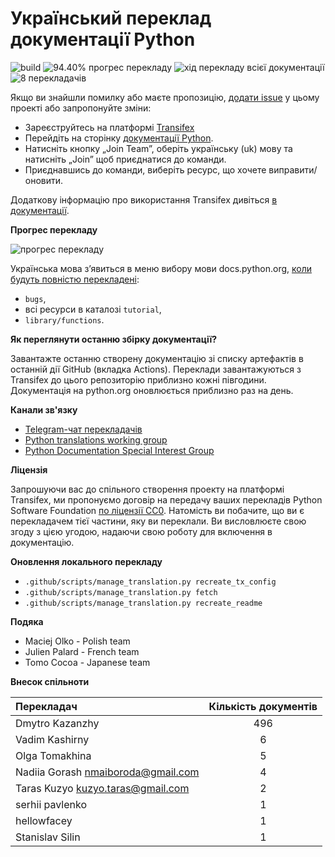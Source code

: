 Український переклад документації Python
========================================
![build](https://github.com/python/python-docs-uk/workflows/.github/workflows/update-and-build.yml/badge.svg)
![94.40% прогрес перекладу](https://img.shields.io/badge/прогрес_перекладу-94.40%25-0.svg)
![хід перекладу всієї документації](https://img.shields.io/badge/dynamic/json.svg?label=всього&query=$.uk&url=http://gce.zhsj.me/python/newest)
![8 перекладачів](https://img.shields.io/badge/перекладачів-8-0.svg)

Якщо ви знайшли помилку або маєте пропозицію,
[додати issue](https://github.com/python/python-docs-uk/issues) у цьому проекті або запропонуйте зміни:

* Зареєструйтесь на платформі [Transifex](https://www.transifex.com/) 
* Перейдіть на сторінку [документації Python](https://www.transifex.com/python-doc/python-newest/).
* Натисніть кнопку „Join Team”, оберіть українську (uk) мову та натисніть „Join” щоб приєднатися до команди.
* Приєднавшись до команди, виберіть ресурс, що хочете виправити/оновити.

Додаткову інформацію про використання Transifex дивіться [в документації](https://docs.transifex.com/getting-started-1/translators).

**Прогрес перекладу**

![прогрес перекладу](language-switcher-progress.svg)

Українська мова з’явиться в меню вибору мови docs.python.org, [коли будуть повністю перекладені](https://www.python.org/dev/peps/pep-0545/#add-translation-to-the-language-switcher):
* `bugs`,
* всі ресурси в каталозі `tutorial`,
* `library/functions`.

**Як переглянути останню збірку документації?**

Завантажте останню створену документацію зі списку артефактів в останній дії GitHub (вкладка Actions).
Переклади завантажуються з Transifex до цього репозиторію приблизно кожні півгодини.
Документація на python.org оновлюється приблизно раз на день.

**Канали зв'язку**

* [Telegram-чат перекладачів](https://t.me/+dXwqHZ0KPKYyNDc6)
* [Python translations working group](https://mail.python.org/mailman3/lists/translation.python.org/)
* [Python Documentation Special Interest Group](https://www.python.org/community/sigs/current/doc-sig/)

**Ліцензія**

Запрошуючи вас до спільного створення проекту на платформі Transifex, ми пропонуємо договір на передачу ваших перекладів
Python Software Foundation [по ліцензії CC0](https://creativecommons.org/publicdomain/zero/1.0/deed.uk).
Натомість ви побачите, що ви є перекладачем тієї частини, яку ви переклали.
Ви висловлюєте свою згоду з цією угодою, надаючи свою роботу для включення в документацію.

**Оновлення локального перекладу**

* `.github/scripts/manage_translation.py recreate_tx_config`
* `.github/scripts/manage_translation.py fetch`
* `.github/scripts/manage_translation.py recreate_readme`

**Подяка**
* Maciej Olko - Polish team
* Julien Palard - French team
* Tomo Cocoa - Japanese team

**Внесок спільноти**  

| Перекладач      | Кількість документів |  
|:----------------|:--------------------:|  
|Dmytro Kazanzhy|496|
|Vadim Kashirny|6|
|Olga Tomakhina|5|
|Nadiia Gorash <nmaiboroda@gmail.com>|4|
|Taras Kuzyo <kuzyo.taras@gmail.com>|2|
|serhii pavlenko|1|
|hellowfacey|1|
|Stanislav Silin|1|
